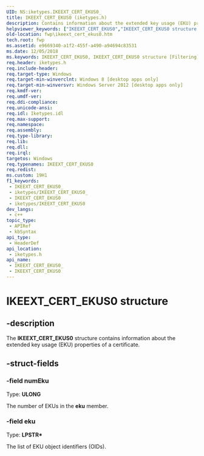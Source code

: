 ```yaml
---
UID: NS:iketypes.IKEEXT_CERT_EKUS0_
title: IKEEXT_CERT_EKUS0 (iketypes.h)
description: Contains information about the extended key usage (EKU) properties of a certificate.
helpviewer_keywords: ["IKEEXT_CERT_EKUS0","IKEEXT_CERT_EKUS0 structure [Filtering]","fwp.ikeext_cert_ekus0","iketypes/IKEEXT_CERT_EKUS0"]
old-location: fwp\ikeext_cert_ekus0.htm
tech.root: fwp
ms.assetid: e9669340-a1f2-455f-a490-a94694c83531
ms.date: 12/05/2018
ms.keywords: IKEEXT_CERT_EKUS0, IKEEXT_CERT_EKUS0 structure [Filtering], fwp.ikeext_cert_ekus0, iketypes/IKEEXT_CERT_EKUS0
req.header: iketypes.h
req.include-header: 
req.target-type: Windows
req.target-min-winverclnt: Windows 8 [desktop apps only]
req.target-min-winversvr: Windows Server 2012 [desktop apps only]
req.kmdf-ver: 
req.umdf-ver: 
req.ddi-compliance: 
req.unicode-ansi: 
req.idl: Iketypes.idl
req.max-support: 
req.namespace: 
req.assembly: 
req.type-library: 
req.lib: 
req.dll: 
req.irql: 
targetos: Windows
req.typenames: IKEEXT_CERT_EKUS0
req.redist: 
ms.custom: 19H1
f1_keywords:
 - IKEEXT_CERT_EKUS0_
 - iketypes/IKEEXT_CERT_EKUS0_
 - IKEEXT_CERT_EKUS0
 - iketypes/IKEEXT_CERT_EKUS0
dev_langs:
 - c++
topic_type:
 - APIRef
 - kbSyntax
api_type:
 - HeaderDef
api_location:
 - iketypes.h
api_name:
 - IKEEXT_CERT_EKUS0_
 - IKEEXT_CERT_EKUS0
---
```


# IKEEXT_CERT_EKUS0 structure


## -description

The <b>IKEEXT_CERT_EKUS0</b> structure contains information about the extended key usage (EKU) properties of a certificate.

## -struct-fields

### -field numEku

Type: <b>ULONG</b>

 The number of EKUs in the <b>eku</b> member.

### -field eku

Type: <b>LPSTR*</b>

The list of EKU object identifiers (OIDs).

